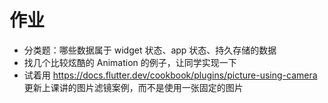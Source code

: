 # 作业

- 分类题：哪些数据属于 widget 状态、app 状态、持久存储的数据
- 找几个比较炫酷的 Animation 的例子，让同学实现一下
- 试着用 https://docs.flutter.dev/cookbook/plugins/picture-using-camera 更新上课讲的图片滤镜案例，而不是使用一张固定的图片
